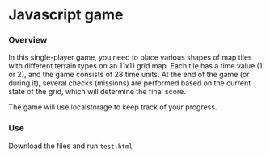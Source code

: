 # Javascript game

### Overview
In this single-player game, you need to place various shapes of map tiles with different terrain types on an 11x11 grid map. Each tile has a time value (1 or 2), and the game consists of 28 time units. At the end of the game (or during it), several checks (missions) are performed based on the current state of the grid, which will determine the final score.

The game will use localstorage to keep track of your progress.

### Use
Download the files and run `test.html`

